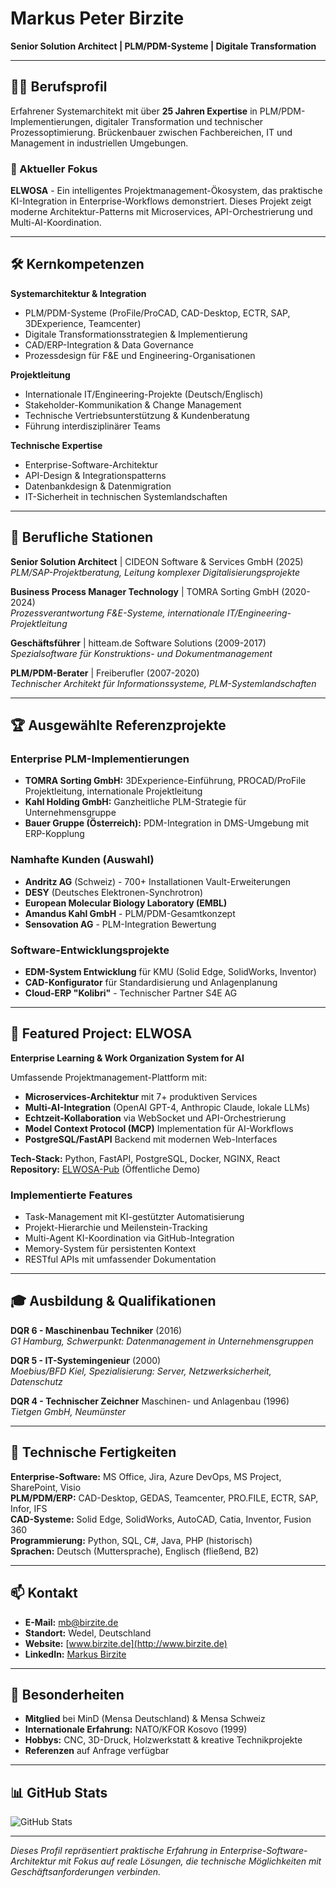 # Markus Peter Birzite
**Senior Solution Architect | PLM/PDM-Systeme | Digitale Transformation**

---

## 👨‍💼 Berufsprofil

Erfahrener Systemarchitekt mit über **25 Jahren Expertise** in PLM/PDM-Implementierungen, digitaler Transformation und technischer Prozessoptimierung. Brückenbauer zwischen Fachbereichen, IT und Management in industriellen Umgebungen.

### 🎯 Aktueller Fokus
**ELWOSA** - Ein intelligentes Projektmanagement-Ökosystem, das praktische KI-Integration in Enterprise-Workflows demonstriert. Dieses Projekt zeigt moderne Architektur-Patterns mit Microservices, API-Orchestrierung und Multi-AI-Koordination.

---

## 🛠️ Kernkompetenzen

**Systemarchitektur & Integration**
- PLM/PDM-Systeme (ProFile/ProCAD, CAD-Desktop, ECTR, SAP, 3DExperience, Teamcenter)
- Digitale Transformationsstrategien & Implementierung
- CAD/ERP-Integration & Data Governance
- Prozessdesign für F&E und Engineering-Organisationen

**Projektleitung**
- Internationale IT/Engineering-Projekte (Deutsch/Englisch)
- Stakeholder-Kommunikation & Change Management
- Technische Vertriebsunterstützung & Kundenberatung
- Führung interdisziplinärer Teams

**Technische Expertise**
- Enterprise-Software-Architektur
- API-Design & Integrationspatterns
- Datenbankdesign & Datenmigration
- IT-Sicherheit in technischen Systemlandschaften

---

## 💼 Berufliche Stationen

**Senior Solution Architect** | CIDEON Software & Services GmbH (2025)  
*PLM/SAP-Projektberatung, Leitung komplexer Digitalisierungsprojekte*

**Business Process Manager Technology** | TOMRA Sorting GmbH (2020-2024)  
*Prozessverantwortung F&E-Systeme, internationale IT/Engineering-Projektleitung*

**Geschäftsführer** | hitteam.de Software Solutions (2009-2017)  
*Spezialsoftware für Konstruktions- und Dokumentmanagement*

**PLM/PDM-Berater** | Freiberufler (2007-2020)  
*Technischer Architekt für Informationssysteme, PLM-Systemlandschaften*

---

## 🏆 Ausgewählte Referenzprojekte

### **Enterprise PLM-Implementierungen**
- **TOMRA Sorting GmbH:** 3DExperience-Einführung, PROCAD/ProFile Projektleitung, internationale Projektleitung
- **Kahl Holding GmbH:** Ganzheitliche PLM-Strategie für Unternehmensgruppe
- **Bauer Gruppe (Österreich):** PDM-Integration in DMS-Umgebung mit ERP-Kopplung

### **Namhafte Kunden (Auswahl)**
- **Andritz AG** (Schweiz) - 700+ Installationen Vault-Erweiterungen
- **DESY** (Deutsches Elektronen-Synchrotron)
- **European Molecular Biology Laboratory (EMBL)**
- **Amandus Kahl GmbH** - PLM/PDM-Gesamtkonzept
- **Sensovation AG** - PLM-Integration Bewertung

### **Software-Entwicklungsprojekte**
- **EDM-System Entwicklung** für KMU (Solid Edge, SolidWorks, Inventor)
- **CAD-Konfigurator** für Standardisierung und Anlagenplanung
- **Cloud-ERP "Kolibri"** - Technischer Partner S4E AG

---

## 🚀 Featured Project: ELWOSA

**Enterprise Learning & Work Organization System for AI**

Umfassende Projektmanagement-Plattform mit:
- **Microservices-Architektur** mit 7+ produktiven Services
- **Multi-AI-Integration** (OpenAI GPT-4, Anthropic Claude, lokale LLMs)
- **Echtzeit-Kollaboration** via WebSocket und API-Orchestrierung
- **Model Context Protocol (MCP)** Implementation für AI-Workflows
- **PostgreSQL/FastAPI** Backend mit modernen Web-Interfaces

**Tech-Stack:** Python, FastAPI, PostgreSQL, Docker, NGINX, React  
**Repository:** [ELWOSA-Pub](https://github.com/MadGapun/ELWOSA-Pub) (Öffentliche Demo)

### Implementierte Features
- Task-Management mit KI-gestützter Automatisierung
- Projekt-Hierarchie und Meilenstein-Tracking
- Multi-Agent KI-Koordination via GitHub-Integration
- Memory-System für persistenten Kontext
- RESTful APIs mit umfassender Dokumentation

---

## 🎓 Ausbildung & Qualifikationen

**DQR 6 - Maschinenbau Techniker** (2016)  
*G1 Hamburg, Schwerpunkt: Datenmanagement in Unternehmensgruppen*

**DQR 5 - IT-Systemingenieur** (2000)  
*Moebius/BFD Kiel, Spezialisierung: Server, Netzwerksicherheit, Datenschutz*

**DQR 4 - Technischer Zeichner** Maschinen- und Anlagenbau (1996)  
*Tietgen GmbH, Neumünster*

---

## 🔧 Technische Fertigkeiten

**Enterprise-Software:** MS Office, Jira, Azure DevOps, MS Project, SharePoint, Visio  
**PLM/PDM/ERP:** CAD-Desktop, GEDAS, Teamcenter, PRO.FILE, ECTR, SAP, Infor, IFS  
**CAD-Systeme:** Solid Edge, SolidWorks, AutoCAD, Catia, Inventor, Fusion 360  
**Programmierung:** Python, SQL, C#, Java, PHP (historisch)  
**Sprachen:** Deutsch (Muttersprache), Englisch (fließend, B2)

---

## 📫 Kontakt

- **E-Mail:** mb@birzite.de
- **Standort:** Wedel, Deutschland
- **Website:** [www.birzite.de](http://www.birzite.de)
- **LinkedIn:** [Markus Birzite](https://www.linkedin.com/in/markus-birzite-74)

---

## 🌟 Besonderheiten

- **Mitglied** bei MinD (Mensa Deutschland) & Mensa Schweiz
- **Internationale Erfahrung:** NATO/KFOR Kosovo (1999)
- **Hobbys:** CNC, 3D-Druck, Holzwerkstatt & kreative Technikprojekte
- **Referenzen** auf Anfrage verfügbar

---

## 📊 GitHub Stats

![GitHub Stats](https://github-readme-stats.vercel.app/api?username=MadGapun&show_icons=true&theme=default&hide_border=true)

---

*Dieses Profil repräsentiert praktische Erfahrung in Enterprise-Software-Architektur mit Fokus auf reale Lösungen, die technische Möglichkeiten mit Geschäftsanforderungen verbinden.*
